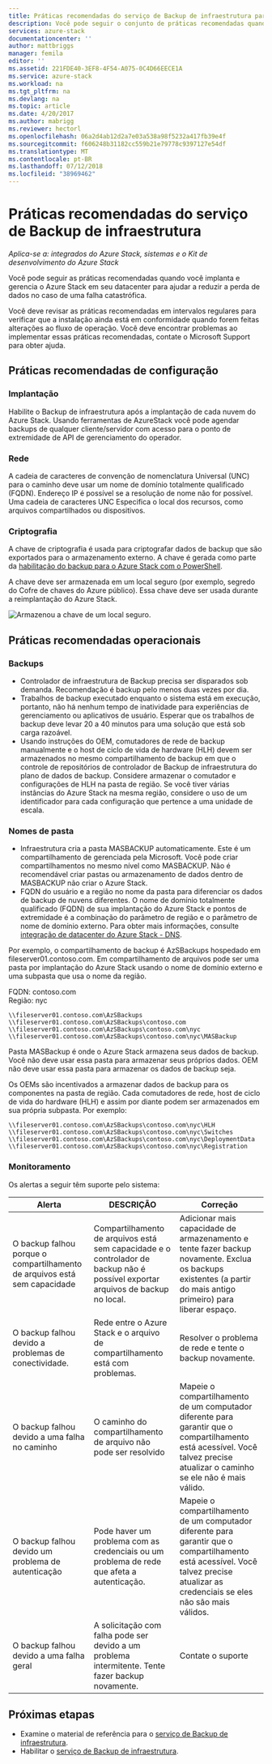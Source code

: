 ```yaml
---
title: Práticas recomendadas do serviço de Backup de infraestrutura para o Azure Stack | Microsoft Docs
description: Você pode seguir o conjunto de práticas recomendadas quando você implanta e gerencia o Azure Stack em seu datacenter para ajudar a reduzir a perda de dados se não houver uma falha catastrófica.
services: azure-stack
documentationcenter: ''
author: mattbriggs
manager: femila
editor: ''
ms.assetid: 221FDE40-3EF8-4F54-A075-0C4D66EECE1A
ms.service: azure-stack
ms.workload: na
ms.tgt_pltfrm: na
ms.devlang: na
ms.topic: article
ms.date: 4/20/2017
ms.author: mabrigg
ms.reviewer: hectorl
ms.openlocfilehash: 06a2d4ab12d2a7e03a538a98f5232a417fb39e4f
ms.sourcegitcommit: f606248b31182cc559b21e79778c9397127e54df
ms.translationtype: MT
ms.contentlocale: pt-BR
ms.lasthandoff: 07/12/2018
ms.locfileid: "38969462"
---
```

# <a name="infrastructure-backup-service-best-practices"></a>Práticas recomendadas do serviço de Backup de infraestrutura

*Aplica-se a: integrados do Azure Stack, sistemas e o Kit de desenvolvimento do Azure Stack*

Você pode seguir as práticas recomendadas quando você implanta e gerencia o Azure Stack em seu datacenter para ajudar a reduzir a perda de dados no caso de uma falha catastrófica.

Você deve revisar as práticas recomendadas em intervalos regulares para verificar que a instalação ainda está em conformidade quando forem feitas alterações ao fluxo de operação. Você deve encontrar problemas ao implementar essas práticas recomendadas, contate o Microsoft Support para obter ajuda.

## <a name="configuration-best-practices"></a>Práticas recomendadas de configuração

### <a name="deployment"></a>Implantação

Habilite o Backup de infraestrutura após a implantação de cada nuvem do Azure Stack. Usando ferramentas de AzureStack você pode agendar backups de qualquer cliente/servidor com acesso para o ponto de extremidade de API de gerenciamento do operador.

### <a name="networking"></a>Rede

A cadeia de caracteres de convenção de nomenclatura Universal (UNC) para o caminho deve usar um nome de domínio totalmente qualificado (FQDN). Endereço IP é possível se a resolução de nome não for possível. Uma cadeia de caracteres UNC Especifica o local dos recursos, como arquivos compartilhados ou dispositivos.

### <a name="encryption"></a>Criptografia

A chave de criptografia é usada para criptografar dados de backup que são exportados para o armazenamento externo. A chave é gerada como parte da [habilitação do backup para o Azure Stack com o PowerShell](azure-stack-backup-enable-backup-powershell.md).

A chave deve ser armazenada em um local seguro (por exemplo, segredo do Cofre de chaves do Azure público). Essa chave deve ser usada durante a reimplantação do Azure Stack. 

![Armazenou a chave de um local seguro.](media\azure-stack-backup\azure-stack-backup-encryption2.png)

## <a name="operational-best-practices"></a>Práticas recomendadas operacionais

### <a name="backups"></a>Backups

 - Controlador de infraestrutura de Backup precisa ser disparados sob demanda. Recomendação é backup pelo menos duas vezes por dia.
 - Trabalhos de backup executado enquanto o sistema está em execução, portanto, não há nenhum tempo de inatividade para experiências de gerenciamento ou aplicativos de usuário. Esperar que os trabalhos de backup deve levar 20 a 40 minutos para uma solução que está sob carga razoável.
 - Usando instruções do OEM, comutadores de rede de backup manualmente e o host de ciclo de vida de hardware (HLH) devem ser armazenados no mesmo compartilhamento de backup em que o controle de repositórios de controlador de Backup de infraestrutura do plano de dados de backup. Considere armazenar o comutador e configurações de HLH na pasta de região. Se você tiver várias instâncias do Azure Stack na mesma região, considere o uso de um identificador para cada configuração que pertence a uma unidade de escala.

### <a name="folder-names"></a>Nomes de pasta

 - Infraestrutura cria a pasta MASBACKUP automaticamente. Este é um compartilhamento de gerenciada pela Microsoft. Você pode criar compartilhamentos no mesmo nível como MASBACKUP. Não é recomendável criar pastas ou armazenamento de dados dentro de MASBACKUP não criar o Azure Stack. 
 -  FQDN do usuário e a região no nome da pasta para diferenciar os dados de backup de nuvens diferentes. O nome de domínio totalmente qualificado (FQDN) de sua implantação do Azure Stack e pontos de extremidade é a combinação do parâmetro de região e o parâmetro de nome de domínio externo. Para obter mais informações, consulte [integração de datacenter do Azure Stack - DNS](azure-stack-integrate-dns.md).

Por exemplo, o compartilhamento de backup é AzSBackups hospedado em fileserver01.contoso.com. Em compartilhamento de arquivos pode ser uma pasta por implantação do Azure Stack usando o nome de domínio externo e uma subpasta que usa o nome da região. 

FQDN: contoso.com  
Região: nyc


    \\fileserver01.contoso.com\AzSBackups
    \\fileserver01.contoso.com\AzSBackups\contoso.com
    \\fileserver01.contoso.com\AzSBackups\contoso.com\nyc
    \\fileserver01.contoso.com\AzSBackups\contoso.com\nyc\MASBackup

Pasta MASBackup é onde o Azure Stack armazena seus dados de backup. Você não deve usar essa pasta para armazenar seus próprios dados. OEM não deve usar essa pasta para armazenar os dados de backup seja. 

Os OEMs são incentivados a armazenar dados de backup para os componentes na pasta de região. Cada comutadores de rede, host de ciclo de vida do hardware (HLH) e assim por diante podem ser armazenados em sua própria subpasta. Por exemplo: 

    \\fileserver01.contoso.com\AzSBackups\contoso.com\nyc\HLH
    \\fileserver01.contoso.com\AzSBackups\contoso.com\nyc\Switches
    \\fileserver01.contoso.com\AzSBackups\contoso.com\nyc\DeploymentData
    \\fileserver01.contoso.com\AzSBackups\contoso.com\nyc\Registration

### <a name="monitoring"></a>Monitoramento

Os alertas a seguir têm suporte pelo sistema:

| Alerta                                                   | DESCRIÇÃO                                                                                     | Correção                                                                                                                                |
|---------------------------------------------------------|-------------------------------------------------------------------------------------------------|--------------------------------------------------------------------------------------------------------------------------------------------|
| O backup falhou porque o compartilhamento de arquivos está sem capacidade | Compartilhamento de arquivos está sem capacidade e o controlador de backup não é possível exportar arquivos de backup no local. | Adicionar mais capacidade de armazenamento e tente fazer backup novamente. Exclua os backups existentes (a partir do mais antigo primeiro) para liberar espaço.                    |
| O backup falhou devido a problemas de conectividade.             | Rede entre o Azure Stack e o arquivo de compartilhamento está com problemas.                          | Resolver o problema de rede e tente o backup novamente.                                                                                            |
| O backup falhou devido a uma falha no caminho                | O caminho do compartilhamento de arquivo não pode ser resolvido                                                          | Mapeie o compartilhamento de um computador diferente para garantir que o compartilhamento está acessível. Você talvez precise atualizar o caminho se ele não é mais válido.       |
| O backup falhou devido um problema de autenticação               | Pode haver um problema com as credenciais ou um problema de rede que afeta a autenticação.    | Mapeie o compartilhamento de um computador diferente para garantir que o compartilhamento está acessível. Você talvez precise atualizar as credenciais se eles não são mais válidos. |
| O backup falhou devido a uma falha geral                    | A solicitação com falha pode ser devido a um problema intermitente. Tente fazer backup novamente.                    | Contate o suporte                                                                                                                               |

## <a name="next-steps"></a>Próximas etapas

 - Examine o material de referência para o [serviço de Backup de infraestrutura](azure-stack-backup-reference.md).  
 - Habilitar o [serviço de Backup de infraestrutura](azure-stack-backup-enable-backup-console.md).
